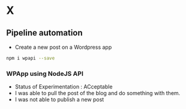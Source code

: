 # X

## Pipeline automation
* Create a new post on a Wordpress app


```sh
npm i wpapi --save
```


### WPApp using NodeJS API
* Status of Experimentation : ACceptable
* I was able to pull the post of the blog and do something with them.
* I was not able to publish a new post

